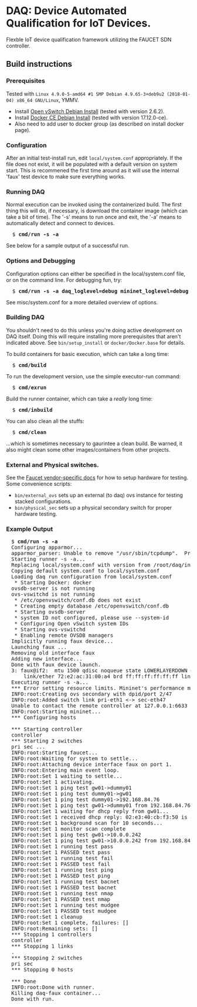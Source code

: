 # DAQ: <b>D</b>evice <b>A</b>utomated <b>Q</b>ualification for IoT Devices.

Flexble IoT device qualification framework utilizing the FAUCET SDN controller.

## Build instructions

### Prerequisites

Tested with ```Linux 4.9.0-5-amd64 #1 SMP Debian 4.9.65-3+deb9u2 (2018-01-04) x86_64 GNU/Linux```, YMMV.

* Install [Open vSwitch Debian Install](http://docs.openvswitch.org/en/latest/intro/install/distributions/#debian)
  (tested with version 2.6.2).
* Install [Docker CE Debian Install](https://docs.docker.com/install/linux/docker-ce/debian/)
  (tested with version 17.12.0-ce).
* Also need to add user to docker group (as described on install docker page).

### Configuration

After an initial test-install run, edit <code>local/system.conf</code> appropriately.
If the file does not exist, it will be populated with a default version on system start.
This is recommened the first time around as it will use the internal 'faux' test device
to make sure everything works.

### Running DAQ

Normal execution can be invoked using the containerized build. The first thing this will do,
if necessary, is download the container image (which can take a bit of time). The '-s' means
to run once and exit, the '-a' means to automatically detect and connect to devices.

<pre>
  $ <b>cmd/run -s -a</b>
</pre>

See below for a sample output of a successful run.

### Options and Debugging

Configuration options can either be specified in the local/system.conf file, or on the command line.
For debugging fun, try:

<pre>
  $ <b>cmd/run -s -a daq_loglevel=debug mininet_loglevel=debug</b>
</pre>

See misc/system.conf for a more detailed overview of options.

### Building DAQ

You shouldn't need to do this unless you're doing active development on DAQ itself. Doing this
will require installing more prerequisites that aren't indicated above. See
<code>bin/setup_install</code> or <code>docker/Docker.base</code> for details.

To build containers for basic execution, which can take a long time:

<pre>
  $ <b>cmd/build</b>
</pre>

To run the development version, use the simple executor-run command:

<pre>
  $ <b>cmd/exrun</b>
</pre>

Build the runner container, which can take a <em>really</em> long time:

<pre>
  $ <b>cmd/inbuild</b>
</pre>

You can also clean all the stuffs:

<pre>
  $ <b>cmd/clean</b>
</pre>

...which is sometimes necessary to gaurintee a clean build.
Be warned, it also might clean some other images/containers from other projects.

### External and Physical switches.

See the <a href="https://github.com/faucetsdn/faucet/tree/master/docs/vendors">Faucet vendor-specific docs</a>
for how to setup hardware for testing. Some convenience scripts:

* <code>bin/external_ovs</code> sets up an external (to daq) ovs instance for testing stacked configurations.
* <code>bin/physical_sec</code> sets up a physical secondary switch for proper hardware testing.

### Example Output

<pre style="margin-left:1em">
$ <b>cmd/run -s -a</b>
Configuring apparmor...
apparmor_parser: Unable to remove "/usr/sbin/tcpdump".  Profile doesn't exist
Starting runner -s -a...
Replacing local/system.conf with version from /root/daq/inst...
Copying default system.conf to local/system.conf
Loading daq run configuration from local/system.conf
 * Starting Docker: docker                                                                                                                                  [ OK ] 
ovsdb-server is not running
ovs-vswitchd is not running
 * /etc/openvswitch/conf.db does not exist
 * Creating empty database /etc/openvswitch/conf.db
 * Starting ovsdb-server
 * system ID not configured, please use --system-id
 * Configuring Open vSwitch system IDs
 * Starting ovs-vswitchd
 * Enabling remote OVSDB managers
Implicitly running faux device...
Launching faux ...
Removing old interface faux
Adding new interface...
Done with faux device launch.
3: faux@if2: <NO-CARRIER,BROADCAST,MULTICAST,UP> mtu 1500 qdisc noqueue state LOWERLAYERDOWN group default qlen 1000
    link/ether 72:e2:ac:31:00:a4 brd ff:ff:ff:ff:ff:ff link-netnsid 1
Executing runner -s -a...
*** Error setting resource limits. Mininet's performance may be affected.
INFO:root:Creating ovs secondary with dpid/port 2/47
INFO:root:Added switch link pri-eth1 <-> sec-eth47
Unable to contact the remote controller at 127.0.0.1:6633
INFO:root:Starting mininet...
*** Configuring hosts

*** Starting controller
controller 
*** Starting 2 switches
pri sec ...
INFO:root:Starting faucet...
INFO:root:Waiting for system to settle...
INFO:root:Attaching device interface faux on port 1.
INFO:root:Entering main event loop.
INFO:root:Set 1 waiting to settle...
INFO:root:Set 1 activating.
INFO:root:Set 1 ping test gw01->dummy01
INFO:root:Set 1 ping test dummy01->gw01
INFO:root:Set 1 ping test dummy01->192.168.84.76
INFO:root:Set 1 ping test gw01->dummy01 from 192.168.84.76
INFO:root:Set 1 waiting for dhcp reply from gw01...
INFO:root:Set 1 received dhcp reply: 02:e3:40:cb:f3:50 is at 10.0.0.242
INFO:root:Set 1 background scan for 10 seconds...
INFO:root:Set 1 monitor scan complete
INFO:root:Set 1 ping test gw01->10.0.0.242
INFO:root:Set 1 ping test gw01->10.0.0.242 from 192.168.84.76
INFO:root:Set 1 running test pass
INFO:root:Set 1 PASSED test pass
INFO:root:Set 1 running test fail
INFO:root:Set 1 PASSED test fail
INFO:root:Set 1 running test ping
INFO:root:Set 1 PASSED test ping
INFO:root:Set 1 running test bacnet
INFO:root:Set 1 PASSED test bacnet
INFO:root:Set 1 running test nmap
INFO:root:Set 1 PASSED test nmap
INFO:root:Set 1 running test mudgee
INFO:root:Set 1 PASSED test mudgee
INFO:root:Set 1 cleanup
INFO:root:Set 1 complete, failures: []
INFO:root:Remaining sets: []
*** Stopping 1 controllers
controller 
*** Stopping 1 links
.
*** Stopping 2 switches
pri sec 
*** Stopping 0 hosts

*** Done
INFO:root:Done with runner.
Killing daq-faux container...
Done with run.
</pre>